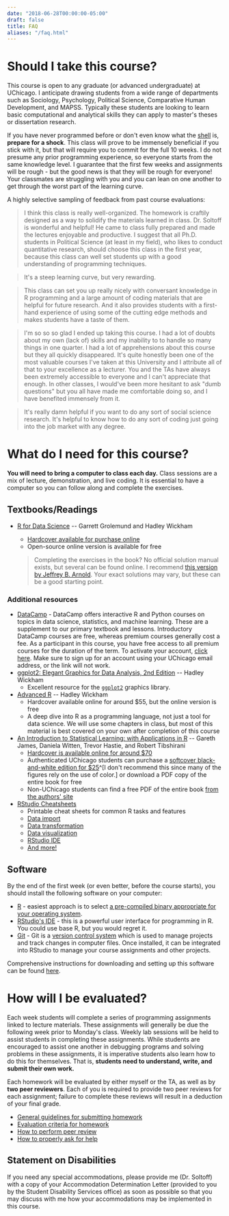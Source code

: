 ```yaml
---
date: "2018-06-28T00:00:00-05:00"
draft: false
title: FAQ
aliases: "/faq.html"
---
```


# Should I take this course?

This course is open to any graduate (or advanced undergraduate) at UChicago. I anticipate drawing students from a wide range of departments such as Sociology, Psychology, Political Science, Comparative Human Development, and MAPSS. Typically these students are looking to learn basic computational and analytical skills they can apply to master's theses or dissertation research.

If you have never programmed before or don't even know what the [shell](shell.html) is, **prepare for a shock**. This class will prove to be immensely beneficial if you stick with it, but that will require you to commit for the full 10 weeks. I do not presume any prior programming experience, so everyone starts from the same knowledge level. I guarantee that the first few weeks and assignments will be rough - but the good news is that they will be rough for everyone! Your classmates are struggling with you and you can lean on one another to get through the worst part of the learning curve.

A highly selective sampling of feedback from past course evaluations:

> I think this class is really well-organized. The homework is craftily designed as a way to solidify the materials learned in class. Dr. Soltoff is wonderful and helpful! He came to class fully prepared and made the lectures enjoyable and productive. I suggest that all Ph.D. students in Political Science (at least in my field), who likes to conduct quantitative research, should choose this class in the first year, because this class can well set students up with a good understanding of programming techniques.

> It's a steep learning curve, but very rewarding.

> This class can set you up really nicely with conversant knowledge in R programming and a large amount of coding materials that are helpful for future research. And it also provides students with a first-hand experience of using some of the cutting edge methods and makes students have a taste of them.

> I'm so so so glad I ended up taking this course. I had a lot of doubts about my own (lack of) skills and my inability to to handle so many things in one quarter. I had a lot of apprehensions about this course but they all quickly disappeared. It's quite honestly been one of the most valuable courses I've taken at this University and I attribute all of that to your excellence as a lecturer. You and the TAs have always been extremely accessible to everyone and I can't appreciate that enough. In other classes, I would've been more hesitant to ask "dumb questions" but you all have made me comfortable doing so, and I have benefited immensely from it.

> It's really damn helpful if you want to do any sort of social science research. It's helpful to know how to do any sort of coding just going into the job market with any degree.

# What do I need for this course?

**You will need to bring a computer to class each day.** Class sessions are a mix of lecture, demonstration, and live coding. It is essential to have a computer so you can follow along and complete the exercises.

## Textbooks/Readings

* [R for Data Science](http://r4ds.had.co.nz/) -- Garrett Grolemund and Hadley Wickham
    * [Hardcover available for purchase online](https://www.amazon.com/R-Data-Science-Hadley-Wickham/dp/1491910399/ref=as_li_ss_tl?ie=UTF8&qid=1469550189&sr=8-1&keywords=R+for+data+science&linkCode=sl1&tag=devtools-20&linkId=6fe0069f9605cf847ed96c191f4e84dd)
    * Open-source online version is available for free

    > Completing the exercises in the book? No official solution manual exists, but several can be found online. I recommend [this version by Jeffrey B. Arnold](https://jrnold.github.io/r4ds-exercise-solutions/). Your exact solutions may vary, but these can be a good starting point.

### Additional resources

* [DataCamp](https://www.datacamp.com/home) - DataCamp offers interactive R and Python courses on topics in data science, statistics, and machine learning. These are a supplement to our primary textbook and lessons. Introductory DataCamp courses are free, whereas premium courses generally cost a fee. As a participant in this course, you have free access to all premium courses for the duration of the term. To activate your account, [click here](https://www.datacamp.com/groups/shared_links/ed65341d4657ce236e87a5a953dbfc3fa3aa4225). Make sure to sign up for an account using your UChicago email address, or the link will not work.
* [ggplot2: Elegant Graphics for Data Analysis, 2nd Edition](http://link.springer.com.proxy.uchicago.edu/book/10.1007/978-3-319-24277-4) -- Hadley Wickham
    * Excellent resource for the [`ggplot2`](https://cran.r-project.org/web/packages/ggplot2/index.html) graphics library.
* [Advanced R](http://adv-r.had.co.nz/) -- Hadley Wickham
    * Hardcover available online for around $55, but the online version is free
    * A deep dive into R as a programming language, not just a tool for data science. We will use some chapters in class, but most of this material is best covered on your own after completion of this course
* [An Introduction to Statistical Learning: with Applications in R](http://www-bcf.usc.edu/~gareth/ISL/) -- Gareth James, Daniela Witten, Trevor Hastie, and Robert Tibshirani
    * [Hardcover is available online for around $70](https://www.amazon.com/Introduction-Statistical-Learning-Applications-Statistics/dp/1461471370)
    * Authenticated UChicago students can purchase a [softcover black-and-white edition for $25](http://link.springer.com.proxy.uchicago.edu/book/10.1007%2F978-1-4614-7138-7)^[I don't recommend this since many of the figures rely on the use of color.] or download a PDF copy of the entire book for free
    * Non-UChicago students can find a free PDF of the entire book [from the authors' site](http://www-bcf.usc.edu/~gareth/ISL/ISLR%20Sixth%20Printing.pdf)
* [RStudio Cheatsheets](https://www.rstudio.com/resources/cheatsheets/)
    * Printable cheat sheets for common R tasks and features
    * [Data import](https://github.com/rstudio/cheatsheets/raw/master/source/pdfs/data-import-cheatsheet.pdf)
    * [Data transformation](https://github.com/rstudio/cheatsheets/raw/master/source/pdfs/data-transformation-cheatsheet.pdf)
    * [Data visualization](https://github.com/rstudio/cheatsheets/raw/master/source/pdfs/ggplot2-cheatsheet-2.1.pdf)
    * [RStudio IDE](https://github.com/rstudio/cheatsheets/raw/master/source/pdfs/rstudio-IDE-cheatsheet.pdf)
    * [And more!](https://www.rstudio.com/resources/cheatsheets/)

## Software

By the end of the first week (or even better, before the course starts), you should install the following software on your computer:

* [R](https://www.r-project.org/) - easiest approach is to select [a pre-compiled binary appropriate for your operating system](https://cran.rstudio.com/).
* [RStudio's IDE](https://www.rstudio.com/products/RStudio/) - this is a powerful user interface for programming in R. You could use base R, but you would regret it.
* [Git](https://git-scm.com/) - Git is a [version control system](https://en.wikipedia.org/wiki/Version_control) which is used to manage projects and track changes in computer files. Once installed, it can be integrated into RStudio to manage your course assignments and other projects.

Comprehensive instructions for downloading and setting up this software can be found [here](setup00.html).

# How will I be evaluated?

Each week students will complete a series of programming assignments linked to lecture materials. These assignments will generally be due the following week prior to Monday's class. Weekly lab sessions will be held to assist students in completing these assignments. While students are encouraged to assist one another in debugging programs and solving problems in these assignments, it is imperative students also learn how to do this for themselves. That is, **students need to understand, write, and submit their own work.**

Each homework will be evaluated by either myself or the TA, as well as by **two peer reviewers**. Each of you is required to provide two peer reviews for each assignment; failure to complete these reviews will result in a deduction of your final grade.

* [General guidelines for submitting homework](hw00_homework_guidelines.html)
* [Evaluation criteria for homework](hw00_homework_grading.html)
* [How to perform peer review](hw00_peer-review.html)
* [How to properly ask for help](hw00_asking_questions.html)

## Statement on Disabilities

If you need any special accommodations, please provide me (Dr. Soltoff) with a copy of your Accommodation Determination Letter (provided to you by the Student Disability Services office) as soon as possible so that you may discuss with me how your accommodations may be implemented in this course.
